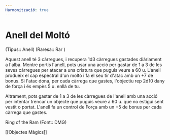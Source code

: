 ```yaml
---
Harmonització: true
---
```

# Anell del Moltó

(Tipus:: Anell) (Raresa:: Rar )

Aquest anell té 3 càrregues, i recupera 1d3 càrregues gastades diàriament a l'alba. Mentre portis l'anell, pots usar una acció per gastar de 1 a 3 de les seves càrregues per atacar a una criatura que puguis veure a 60 u. L'anell produeix el cap espectral d'un moltó i fa el seu tir d'atac amb un +7 de bonus. Si l'atac dona, per cada càrrega que gastes, l'objectiu rep 2d10 dany de força i és empès 5 u. enllà de tu.

Altrament, pots gastar de 1 a 3 de les càrregues de l'anell amb una acció per intentar trencar un objecte que puguis veure a 60 u. que no estigui sent vestit o portat. L'anell fa un control de Força amb un +5 de bonus per cada càrrega que gastes.

Ring of the Ram (Font:: DMG)

[[Objectes Màgics]]